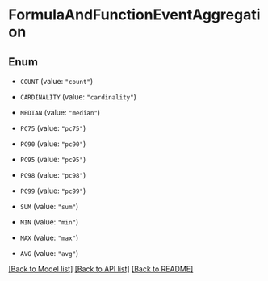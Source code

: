 # FormulaAndFunctionEventAggregation

## Enum

- `COUNT` (value: `"count"`)

- `CARDINALITY` (value: `"cardinality"`)

- `MEDIAN` (value: `"median"`)

- `PC75` (value: `"pc75"`)

- `PC90` (value: `"pc90"`)

- `PC95` (value: `"pc95"`)

- `PC98` (value: `"pc98"`)

- `PC99` (value: `"pc99"`)

- `SUM` (value: `"sum"`)

- `MIN` (value: `"min"`)

- `MAX` (value: `"max"`)

- `AVG` (value: `"avg"`)

[[Back to Model list]](../README.md#documentation-for-models) [[Back to API list]](../README.md#documentation-for-api-endpoints) [[Back to README]](../README.md)
